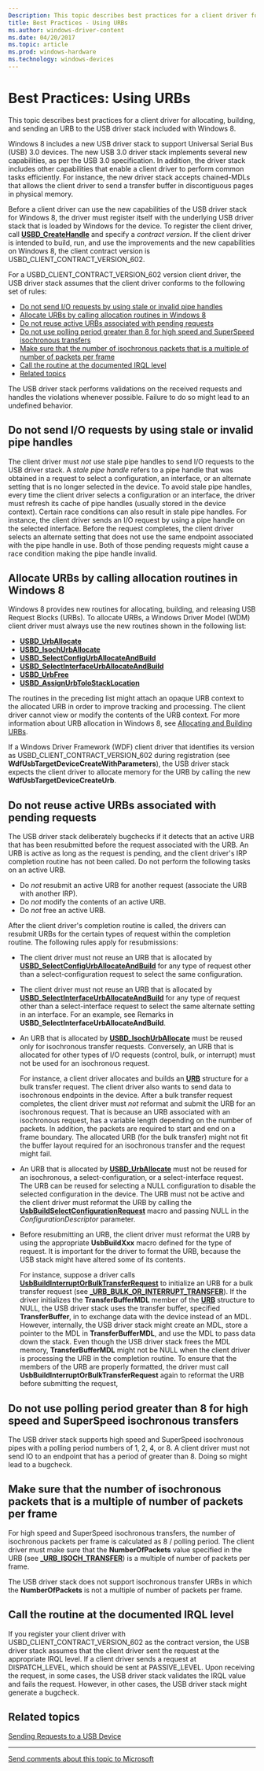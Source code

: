```yaml
---
Description: This topic describes best practices for a client driver for allocating, building, and sending an URB to the USB driver stack included with Windows 8.
title: Best Practices - Using URBs
ms.author: windows-driver-content
ms.date: 04/20/2017
ms.topic: article
ms.prod: windows-hardware
ms.technology: windows-devices
---
```


# Best Practices: Using URBs


This topic describes best practices for a client driver for allocating, building, and sending an URB to the USB driver stack included with Windows 8.

Windows 8 includes a new USB driver stack to support Universal Serial Bus (USB) 3.0 devices. The new USB 3.0 driver stack implements several new capabilities, as per the USB 3.0 specification. In addition, the driver stack includes other capabilities that enable a client driver to perform common tasks efficiently. For instance, the new driver stack accepts chained-MDLs that allows the client driver to send a transfer buffer in discontiguous pages in physical memory.

Before a client driver can use the new capabilities of the USB driver stack for Windows 8, the driver must register itself with the underlying USB driver stack that is loaded by Windows for the device. To register the client driver, call [**USBD\_CreateHandle**](https://msdn.microsoft.com/library/windows/hardware/hh406241) and specify a *contract version*. If the client driver is intended to build, run, and use the improvements and the new capabilities on Windows 8, the client contract version is USBD\_CLIENT\_CONTRACT\_VERSION\_602.

For a USBD\_CLIENT\_CONTRACT\_VERSION\_602 version client driver, the USB driver stack assumes that the client driver conforms to the following set of rules:

-   [Do not send I/O requests by using stale or invalid pipe handles](#do-not-send-i-o-requests-by-using-stale-or-invalid-pipe-handles)
-   [Allocate URBs by calling allocation routines in Windows 8](#allocate-urbs-by-calling-allocation-routines-in-windows-8)
-   [Do not reuse active URBs associated with pending requests](#do-not-reuse-active-urbs-associated-with-pending-requests)
-   [Do not use polling period greater than 8 for high speed and SuperSpeed isochronous transfers](#do-not-use-polling-period-greater-than-8-for-high-speed-and-superspeed-isochronous-transfers)
-   [Make sure that the number of isochronous packets that is a multiple of number of packets per frame](#make-sure-that-the-number-of-isochronous-packets-that-is-a-multiple-of-number-of-packets-per-frame)
-   [Call the routine at the documented IRQL level](#call-the-routine-at-the-documented-irql-level)
-   [Related topics](#related-topics)

The USB driver stack performs validations on the received requests and handles the violations whenever possible. Failure to do so might lead to an undefined behavior.

## Do not send I/O requests by using stale or invalid pipe handles


The client driver must *not* use stale pipe handles to send I/O requests to the USB driver stack. A *stale pipe handle* refers to a pipe handle that was obtained in a request to select a configuration, an interface, or an alternate setting that is no longer selected in the device. To avoid stale pipe handles, every time the client driver selects a configuration or an interface, the driver must refresh its cache of pipe handles (usually stored in the device context). Certain race conditions can also result in stale pipe handles. For instance, the client driver sends an I/O request by using a pipe handle on the selected interface. Before the request completes, the client driver selects an alternate setting that does not use the same endpoint associated with the pipe handle in use. Both of those pending requests might cause a race condition making the pipe handle invalid.

## Allocate URBs by calling allocation routines in Windows 8


Windows 8 provides new routines for allocating, building, and releasing USB Request Blocks (URBs). To allocate URBs, a Windows Driver Model (WDM) client driver must always use the new routines shown in the following list:

-   [**USBD\_UrbAllocate**](https://msdn.microsoft.com/library/windows/hardware/hh406250)
-   [**USBD\_IsochUrbAllocate**](https://msdn.microsoft.com/library/windows/hardware/hh406231)
-   [**USBD\_SelectConfigUrbAllocateAndBuild**](https://msdn.microsoft.com/library/windows/hardware/hh406243)
-   [**USBD\_SelectInterfaceUrbAllocateAndBuild**](https://msdn.microsoft.com/library/windows/hardware/hh406245)
-   [**USBD\_UrbFree**](https://msdn.microsoft.com/library/windows/hardware/hh406252)
-   [**USBD\_AssignUrbToIoStackLocation**](https://msdn.microsoft.com/library/windows/hardware/hh406228)

The routines in the preceding list might attach an opaque URB context to the allocated URB in order to improve tracking and processing. The client driver cannot view or modify the contents of the URB context. For more information about URB allocation in Windows 8, see [Allocating and Building URBs](how-to-add-xrb-support-for-client-drivers.md).

If a Windows Driver Framework (WDF) client driver that identifies its version as USBD\_CLIENT\_CONTRACT\_VERSION\_602 during registration (see **WdfUsbTargetDeviceCreateWithParameters**), the USB driver stack expects the client driver to allocate memory for the URB by calling the new **WdfUsbTargetDeviceCreateUrb**.

## Do not reuse active URBs associated with pending requests


The USB driver stack deliberately bugchecks if it detects that an active URB that has been resubmitted before the request associated with the URB. An URB is active as long as the request is pending, and the client driver's IRP completion routine has not been called. Do not perform the following tasks on an active URB.

-   Do *not* resubmit an active URB for another request (associate the URB with another IRP).
-   Do *not* modify the contents of an active URB.
-   Do *not* free an active URB.

After the client driver's completion routine is called, the drivers can resubmit URBs for the certain types of request within the completion routine. The following rules apply for resubmissions:

-   The client driver must not reuse an URB that is allocated by [**USBD\_SelectConfigUrbAllocateAndBuild**](https://msdn.microsoft.com/library/windows/hardware/hh406243) for any type of request other than a select-configuration request to select the same configuration.
-   The client driver must not reuse an URB that is allocated by [**USBD\_SelectInterfaceUrbAllocateAndBuild**](https://msdn.microsoft.com/library/windows/hardware/hh406245) for any type of request other than a select-interface request to select the same alternate setting in an interface. For an example, see Remarks in **USBD\_SelectInterfaceUrbAllocateAndBuild**.
-   An URB that is allocated by [**USBD\_IsochUrbAllocate**](https://msdn.microsoft.com/library/windows/hardware/hh406231) must be reused only for isochronous transfer requests. Conversely, an URB that is allocated for other types of I/O requests (control, bulk, or interrupt) must not be used for an isochronous request.

    For instance, a client driver allocates and builds an [**URB**](https://msdn.microsoft.com/library/windows/hardware/ff538923) structure for a bulk transfer request. The client driver also wants to send data to isochronous endpoints in the device. After a bulk transfer request completes, the client driver must *not* reformat and submit the URB for an isochronous request. That is because an URB associated with an isochronous request, has a variable length depending on the number of packets. In addition, the packets are required to start and end on a frame boundary. The allocated URB (for the bulk transfer) might not fit the buffer layout required for an isochronous transfer and the request might fail.

-   An URB that is allocated by [**USBD\_UrbAllocate**](https://msdn.microsoft.com/library/windows/hardware/hh406250) must not be reused for an isochronous, a select-configuration, or a select-interface request. The URB can be reused for selecting a NULL configuration to disable the selected configuration in the device. The URB must not be active and the client driver must reformat the URB by calling the [**UsbBuildSelectConfigurationRequest**](https://msdn.microsoft.com/library/windows/hardware/ff538968) macro and passing NULL in the *ConfigurationDescriptor* parameter.
-   Before resubmitting an URB, the client driver must reformat the URB by using the appropriate **UsbBuildXxx** macro defined for the type of request. It is important for the driver to format the URB, because the USB stack might have altered some of its contents.

    For instance, suppose a driver calls [**UsbBuildInterruptOrBulkTransferRequest**](https://msdn.microsoft.com/library/windows/hardware/ff538953) to initialize an URB for a bulk transfer request (see [**\_URB\_BULK\_OR\_INTERRUPT\_TRANSFER**](https://msdn.microsoft.com/library/windows/hardware/ff540352)). If the driver initializes the **TransferBufferMDL** member of the [**URB**](https://msdn.microsoft.com/library/windows/hardware/ff538923) structure to NULL, the USB driver stack uses the transfer buffer, specified **TransferBuffer**, in to exchange data with the device instead of an MDL. However, internally, the USB driver stack might create an MDL, store a pointer to the MDL in **TransferBufferMDL**, and use the MDL to pass data down the stack. Even though the USB driver stack frees the MDL memory, **TransferBufferMDL** might not be NULL when the client driver is processing the URB in the completion routine. To ensure that the members of the URB are properly formatted, the driver must call **UsbBuildInterruptOrBulkTransferRequest** again to reformat the URB before submitting the request,

## Do not use polling period greater than 8 for high speed and SuperSpeed isochronous transfers


The USB driver stack supports high speed and SuperSpeed isochronous pipes with a polling period numbers of 1, 2, 4, or 8. A client driver must not send IO to an endpoint that has a period of greater than 8. Doing so might lead to a bugcheck.

## Make sure that the number of isochronous packets that is a multiple of number of packets per frame


For high speed and SuperSpeed isochronous transfers, the number of isochronous packets per frame is calculated as 8 / polling period. The client driver must make sure that the **NumberOfPackets** value specified in the URB (see [**\_URB\_ISOCH\_TRANSFER**](https://msdn.microsoft.com/library/windows/hardware/ff540414)) is a multiple of number of packets per frame.

The USB driver stack does not support isochronous transfer URBs in which the **NumberOfPackets** is not a multiple of number of packets per frame.

## Call the routine at the documented IRQL level


If you register your client driver with USBD\_CLIENT\_CONTRACT\_VERSION\_602 as the contract version, the USB driver stack assumes that the client driver sent the request at the appropriate IRQL level. If a client driver sends a request at DISPATCH\_LEVEL, which should be sent at PASSIVE\_LEVEL. Upon receiving the request, in some cases, the USB driver stack validates the IRQL value and fails the request. However, in other cases, the USB driver stack might generate a bugcheck.

## Related topics
[Sending Requests to a USB Device](communicating-with-a-usb-device.md)  

--------------------
[Send comments about this topic to Microsoft](mailto:wsddocfb@microsoft.com?subject=Documentation%20feedback%20%5Busbcon\buses%5D:%20Best%20Practices:%20Using%20URBs%20%20RELEASE:%20%281/26/2017%29&body=%0A%0APRIVACY%20STATEMENT%0A%0AWe%20use%20your%20feedback%20to%20improve%20the%20documentation.%20We%20don't%20use%20your%20email%20address%20for%20any%20other%20purpose,%20and%20we'll%20remove%20your%20email%20address%20from%20our%20system%20after%20the%20issue%20that%20you're%20reporting%20is%20fixed.%20While%20we're%20working%20to%20fix%20this%20issue,%20we%20might%20send%20you%20an%20email%20message%20to%20ask%20for%20more%20info.%20Later,%20we%20might%20also%20send%20you%20an%20email%20message%20to%20let%20you%20know%20that%20we've%20addressed%20your%20feedback.%0A%0AFor%20more%20info%20about%20Microsoft's%20privacy%20policy,%20see%20http://privacy.microsoft.com/default.aspx. "Send comments about this topic to Microsoft")


